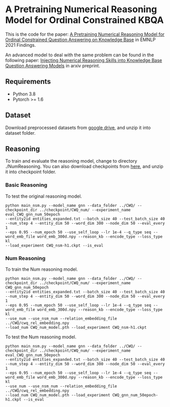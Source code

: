 # A Pretraining Numerical Reasoning Model for Ordinal Constrained KBQA 

This is the code for the paper:
    [A Pretraining Numerical Reasoning Model for Ordinal Constrained
Question Answering on Knowledge Base](https://aclanthology.org/2021.findings-emnlp.159/) in EMNLP 2021 Findings.

An advanced model to deal with the same problem can be found in the following paper: 
    [Injecting Numerical Reasoning Skills into Knowledge Base Question Answering Models](https://arxiv.org/abs/2112.06109) in arxiv preprint.

## Requirements

- Python 3.8
- Pytorch >= 1.6

## Dataset
Download preprocessed datasets from [google drive](https://drive.google.com/drive/folders/16OK_vGRDNbE6Y9kYCaYrVSXTYk9m5pdB?usp=sharing), and unzip it into dataset folder.

## Reasoning
To train and evaluate the reasoning model, change to directory ./NumReasoning. You can also download checkpoints from [here](https://drive.google.com/drive/folders/1jFcV1vj6wbAVuIOMyjgULZNkLBXjmDPa?usp=sharing), and unzip it into checkpoint folder.


### Basic Reasoning
To test the original reasoning model.

    python main_nsm.py --model_name gnn --data_folder ../CWQ/ --checkpoint_dir ../checkpoint/CWQ_num/ --experiment_name eval_CWQ_gnn_num_50epoch
    --entity2id entities_expanded.txt --batch_size 40 --test_batch_size 40 --num_step 4 --entity_dim 50 --word_dim 300 --node_dim 50 --eval_every 1 
    --eps 0.95 --num_epoch 50 --use_self_loop --lr 1e-4 --q_type seq --word_emb_file word_emb_300d.npy --reason_kb --encode_type --loss_type kl 
    --load_experiment CWQ_nsm-h1.ckpt --is_eval

### Num Reasoning
To train the Num reasoning model.

    python main_nsm.py --model_name gnn --data_folder ../CWQ/ --checkpoint_dir ../checkpoint/CWQ_num/ --experiment_name CWQ_gnn_num_50epoch
    --entity2id entities_expanded.txt --batch_size 40 --test_batch_size 40 --num_step 4 --entity_dim 50 --word_dim 300 --node_dim 50 --eval_every 1  
    --eps 0.95 --num_epoch 50 --use_self_loop --lr 1e-4 --q_type seq --word_emb_file word_emb_300d.npy --reason_kb --encode_type --loss_type kl 
    --use_num --use_nsm_num --relation_embedding_file ../CWQ/cwq_rel_embedding.npy 
    --load_num CWQ_num_model.pth --load_experiment CWQ_nsm-h1.ckpt

To test the Num reasoning model.

    python main_nsm.py --model_name gnn --data_folder ../CWQ/ --checkpoint_dir ../checkpoint/CWQ_num/ --experiment_name eval_CWQ_gnn_num_50epoch
    --entity2id entities_expanded.txt --batch_size 40 --test_batch_size 40 --num_step 4 --entity_dim 50 --word_dim 300 --node_dim 50 --eval_every 1  
    --eps 0.95 --num_epoch 50 --use_self_loop --lr 1e-4 --q_type seq --word_emb_file word_emb_300d.npy --reason_kb --encode_type --loss_type kl 
    --use_num --use_nsm_num --relation_embedding_file ../CWQ/cwq_rel_embedding.npy 
    --load_num CWQ_num_model.pth --load_experiment CWQ_gnn_num_50epoch-h1.ckpt --is_eval 
